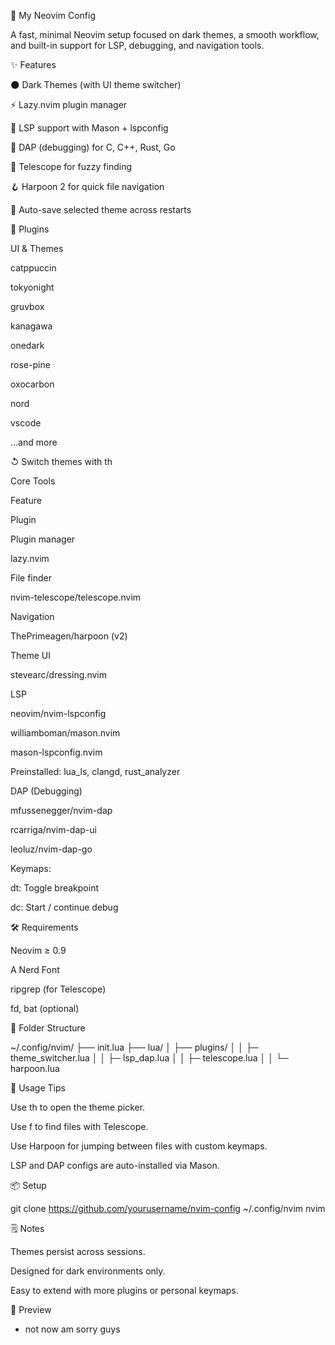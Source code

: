 🧠 My Neovim Config

A fast, minimal Neovim setup focused on dark themes, a smooth workflow, and built-in support for LSP, debugging, and navigation tools.

✨ Features

🌑 Dark Themes (with UI theme switcher)

⚡ Lazy.nvim plugin manager

🧠 LSP support with Mason + lspconfig

🔞 DAP (debugging) for C, C++, Rust, Go

🔭 Telescope for fuzzy finding

🪝 Harpoon 2 for quick file navigation

📀 Auto-save selected theme across restarts

🔌 Plugins

UI & Themes

catppuccin

tokyonight

gruvbox

kanagawa

onedark

rose-pine

oxocarbon

nord

vscode

...and more

↺ Switch themes with <leader>th

Core Tools

Feature

Plugin

Plugin manager

lazy.nvim

File finder

nvim-telescope/telescope.nvim

Navigation

ThePrimeagen/harpoon (v2)

Theme UI

stevearc/dressing.nvim

LSP

neovim/nvim-lspconfig

williamboman/mason.nvim

mason-lspconfig.nvim

Preinstalled: lua_ls, clangd, rust_analyzer

DAP (Debugging)

mfussenegger/nvim-dap

rcarriga/nvim-dap-ui

leoluz/nvim-dap-go

Keymaps:

<leader>dt: Toggle breakpoint

<leader>dc: Start / continue debug

🛠 Requirements

Neovim ≥ 0.9

A Nerd Font

ripgrep (for Telescope)

fd, bat (optional)

📁 Folder Structure

~/.config/nvim/
├── init.lua
├── lua/
│   ├── plugins/
│   │   ├─ theme_switcher.lua
│   │   ├─ lsp_dap.lua
│   │   ├─ telescope.lua
│   │   └─ harpoon.lua

🧘 Usage Tips

Use <leader>th to open the theme picker.

Use <leader>f to find files with Telescope.

Use Harpoon for jumping between files with custom keymaps.

LSP and DAP configs are auto-installed via Mason.

📦 Setup

git clone https://github.com/yourusername/nvim-config ~/.config/nvim
nvim

🗒 Notes

Themes persist across sessions.

Designed for dark environments only.

Easy to extend with more plugins or personal keymaps.

📸 Preview
* not now am sorry guys
